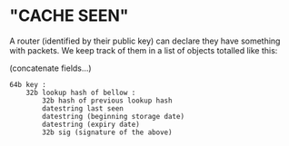 # "CACHE SEEN"

A router (identified by their public key) can declare they have something with
packets. We keep track of them in a list of objects totalled like this:

(concatenate fields...)

```
64b key :
	32b lookup hash of bellow :
		32b hash of previous lookup hash
		datestring last seen
		datestring (beginning storage date)
		datestring (expiry date)
		32b sig (signature of the above)
```